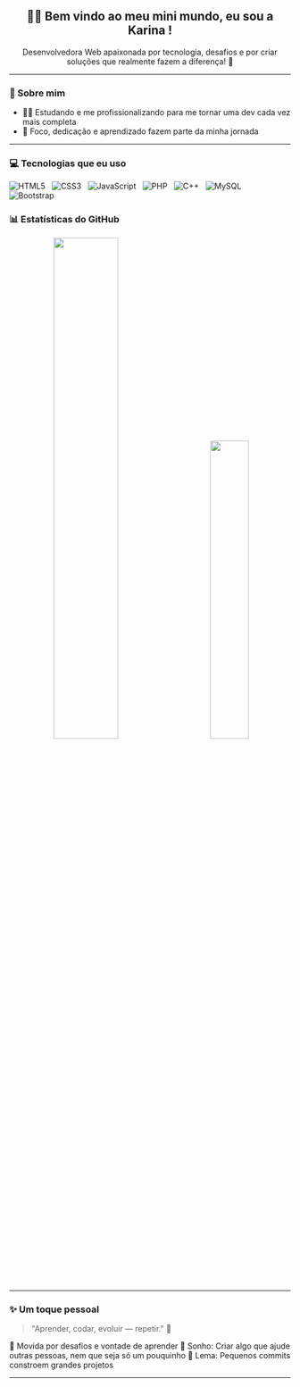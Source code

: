 <h2 align="center">👩‍💻 Bem vindo ao meu mini mundo, eu sou a Karina !</h2>

<p align="center">
Desenvolvedora Web apaixonada por tecnologia, desafios e por criar soluções que realmente fazem a diferença! 🚀  
</p>

---

### 🌟 Sobre mim
- 👩‍🎓 Estudando e me profissionalizando para me tornar uma dev cada vez mais completa
- 🎯 Foco, dedicação e aprendizado fazem parte da minha jornada

---

### 💻 Tecnologias que eu uso

![HTML5](https://img.shields.io/badge/-HTML5-E34F26?style=flat&logo=html5&logoColor=white) &nbsp;
![CSS3](https://img.shields.io/badge/-CSS3-1572B6?style=flat&logo=css3&logoColor=white) &nbsp;
![JavaScript](https://img.shields.io/badge/-TypeScript-3178C6?style=flat&logo=typescript&logoColor=white) &nbsp;
![PHP](https://img.shields.io/badge/-Angular-DD0031?style=flat&logo=angular&logoColor=white) &nbsp;
![C++](https://img.shields.io/badge/-CSharp-239120?style=flat&logo=c-sharp&logoColor=white) &nbsp;
![MySQL](https://img.shields.io/badge/-MySQL-4479A1?style=flat&logo=mysql&logoColor=white) &nbsp;
![Bootstrap](https://img.shields.io/badge/-MySQL-4479A1?style=flat&logo=mysql&logoColor=white) &nbsp;


### 📊 Estatísticas do GitHub

<p align="center">
  <img src="https://github-readme-stats.vercel.app/api?username=KaSantos0100&show_icons=true&theme=radical" width="48%" /> &nbsp; &nbsp; &nbsp; &nbsp; &nbsp;
  <img src="https://github-readme-stats.vercel.app/api/top-langs/?username=KaSantos0100&layout=compact&theme=radical" width="37%"/>
</p>

---

### ✨ Um toque pessoal

> "Aprender, codar, evoluir — repetir." 🔄

🌟 Movida por desafios e vontade de aprender
💜 Sonho: Criar algo que ajude outras pessoas, nem que seja só um pouquinho 
🎯 Lema: Pequenos commits constroem grandes projetos

---




